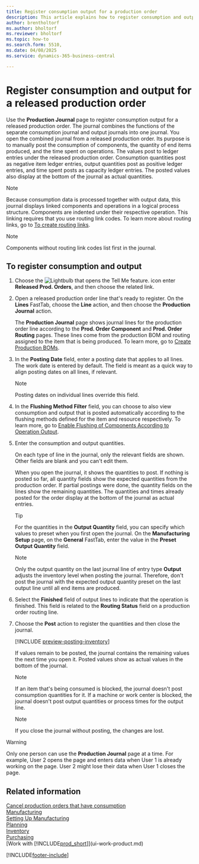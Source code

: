 ```yaml
---
title: Register consumption output for a production order
description: This article explains how to register consumption and output for a released production order line.
author: brentholtorf
ms.author: bholtorf
ms.reviewer: bholtorf
ms.topic: how-to
ms.search.form: 5510,
ms.date: 04/08/2025
ms.service: dynamics-365-business-central

---
```

# Register consumption and output for a released production order

Use the **Production Journal** page to register consumption output for a released production order. The journal combines the functions of the separate consumption journal and output journals into one journal. You open the combined journal from a released production order. Its purpose is to manually post the consumption of components, the quantity of end items produced, and the time spent on operations. The values post to ledger entries under the released production order. Consumption quantities post as negative item ledger entries, output quantities post as positive ledger entries, and time spent posts as capacity ledger entries. The posted values also display at the bottom of the journal as actual quantities.  

> [!NOTE]  
> Because consumption data is processed together with output data, this journal displays linked components and operations in a logical process structure. Components are indented under their respective operation. This linking requires that you use routing link codes. To learn more about routing links, go to [To create routing links](production-how-to-create-routings.md#to-create-routing-links).  

> [!NOTE]  
> Components without routing link codes list first in the journal.  

## To register consumption and output  

1. Choose the ![Lightbulb that opens the Tell Me feature.](media/ui-search/search_small.png "Tell me what you want to do") icon enter **Released Prod. Orders**, and then choose the related link.  
2. Open a released production order line that's ready to register. On the **Lines** FastTab, choose the **Line** action, and then choose the **Production Journal** action.  

    The **Production Journal** page shows journal lines for the production order line according to the **Prod. Order Component** and **Prod. Order Routing** pages. These lines come from the production BOM and routing assigned to the item that is being produced. To learn more, go to [Create Production BOMs](production-how-to-create-routings.md).  

3. In the **Posting Date** field, enter a posting date that applies to all lines. The work date is entered by default. The field is meant as a quick way to align posting dates on all lines, if relevant.  

    > [!NOTE]  
    > Posting dates on individual lines override this field.  

4. In the **Flushing Method Filter** field, you can choose to also view consumption and output that is posted automatically according to the flushing methods defined for the item and resource respectively. To learn more, go to [Enable Flushing of Components According to Operation Output](production-how-to-flush-components-according-to-operation-output.md).

5. Enter the consumption and output quantities.  
  
    On each type of line in the journal, only the relevant fields are shown. Other fields are blank and you can't edit them.  

    When you open the journal, it shows the quantities to post. If nothing is posted so far, all quantity fields show the expected quantities from the production order. If partial postings were done, the quantity fields on the lines show the remaining quantities. The quantities and times already posted for the order display at the bottom of the journal as actual entries.  

    > [!TIP]
    > For the quantities in the **Output Quantity** field, you can specify which values to preset when you first open the journal. On the **Manufacturing Setup** page, on the **General** FastTab, enter the value in the **Preset Output Quantity** field.

    > [!NOTE]  
    > Only the output quantity on the last journal line of entry type **Output** adjusts the inventory level when posting the journal. Therefore, don't post the journal with the expected output quantity preset on the last output line until all end items are produced.  

6. Select the **Finished** field of output lines to indicate that the operation is finished. This field is related to the **Routing Status** field on a production order routing line.  
7. Choose the **Post** action to register the quantities and then close the journal.  

    [!INCLUDE [preview-posting-inventory](includes/preview-posting-inventory.md)]

    If values remain to be posted, the journal contains the remaining values the next time you open it. Posted values show as actual values in the bottom of the journal.  

    > [!NOTE]  
    > If an item that's being consumed is blocked, the journal doesn't post consumption quantities for it. If a machine or work center is blocked, the journal doesn't post output quantities or process times for the output line.  

    > [!NOTE]  
    > If you close the journal without posting, the changes are lost.  

> [!WARNING]  
> Only one person can use the **Production Journal** page at a time. For example, User 2 opens the page and enters data when User 1 is already working on the page. User 2 might lose their data when User 1 closes the page.  

## Related information  

[Cancel production orders that have consumption](production-cancel-production-orders-that-have-consumption.md)  
[Manufacturing](production-manage-manufacturing.md)  
[Setting Up Manufacturing](production-configure-production-processes.md)  
[Planning](production-planning.md)  
[Inventory](inventory-manage-inventory.md)  
[Purchasing](purchasing-manage-purchasing.md)  
[Work with [!INCLUDE[prod_short](includes/prod_short.md)]](ui-work-product.md)

[!INCLUDE[footer-include](includes/footer-banner.md)]
